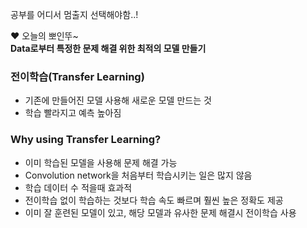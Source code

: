 공부를 어디서 멈출지 선택해야함..!  
  
♥ 오늘의 뽀인뚜~  
**Data로부터 특정한 문제 해결 위한 최적의 모델 만들기**  
  
### 전이학습(Transfer Learning)  
- 기존에 만들어진 모델 사용해 새로운 모델 만드는 것  
- 학습 빨라지고 예측 높아짐  
  
### Why using Transfer Learning?
- 이미 학습된 모델을 사용해 문제 해결 가능  
- Convolution network을 처음부터 학습시키는 일은 많지 않음    
- 학습 데이터 수 적을때 효과적  
- 전이학습 없이 학습하는 것보다 학습 속도 빠르며 훨씬 높은 정확도 제공  
- 이미 잘 훈련된 모델이 있고, 해당 모델과 유사한 문제 해결시 전이학습 사용  

